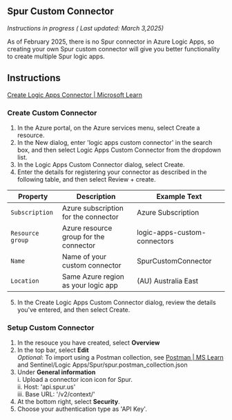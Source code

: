 ## Spur Custom Connector 
*Instructions in progress ( Last updated: March 3,2025)*  
  
As of February 2025, there is no Spur connector in Azure Logic Apps, so creating your own Spur custom connector will give you better functionality to create multiple Spur logic apps.

## Instructions

[Create Logic Apps Connector | Microsoft Learn](https://learn.microsoft.com/en-us/connectors/custom-connectors/create-logic-apps-connector)

### Create Custom Connector
1. In the Azure portal, on the Azure services menu, select Create a resource.
2. In the New dialog, enter 'logic apps custom connector' in the search box, and then select Logic Apps Custom Connector from the dropdown list.
3. In the Logic Apps Custom Connector dialog, select Create.
4. Enter the details for registering your connector as described in the following table, and then select Review + create.  

| Property | Description | Example Text |  
| --- | --- | --- |  
| `Subscription` | Azure subscription for the connector | Azure Subscription |  
| `Resource group` | Azure resource group for the connector | logic-apps-custom-connectors |  
| `Name` | Name of your custom connector | SpurCustomConnector |  
| `Location` | Same Azure region as your logic app | (AU) Australia East |  

5. In the Create Logic Apps Custom Connector dialog, review the details you've entered, and then select Create.

### Setup Custom Connector  
1. In the resouce you have created, select **Overview**
2. In the top bar, select **Edit**  
 *Optional*: To import using a Postman collection, see [Postman | MS Learn](https://learn.microsoft.com/en-us/connectors/custom-connectors/define-postman-collection) and
Sentinel/Logic Apps/Spur/spur.postman_collection.json
4. Under **General information**  
i. Upload a connector icon icon for Spur.  
ii. Host: 'api.spur.us'  
iii. Base URL: '/v2/context/'
5. At the bottom right, select **Security**.
6. Choose your authentication type as 'API Key'.

